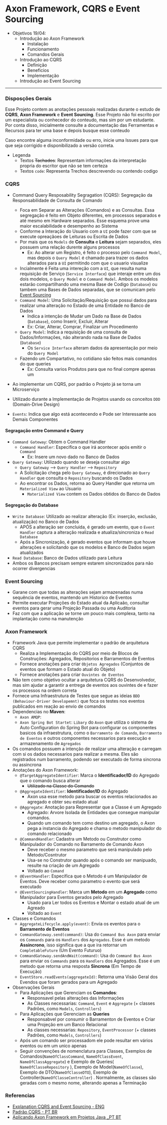 # Axon Framework, CQRS e Event Sourcing

- Objetivos 19/04:
    - Introdução ao Axon Framework
        - Instalação
        - Funcionamento
        - Comandos Gerais
    - Introdução ao CQRS
        - Definição
        - Beneficios
        - Implementação
    - Introdução ao Event Sourcing

---

### Disposções Gerais

Esse Projeto contem as anotações pessoais realizadas durante o estudo de **CQRS**, **Axon Framework** e **Event
Sourcing**. Esse Projeto não foi escrito por um especialista ou conhecedor do conteudo, mas sim por um estudante. Por
conta disso, inicialmente consulte a documentação das Ferramentas e Recursos para ter uma base e depois busque esse
conteudo

Caso encontre alguma inconformidade ou erro, inicie uma Issues para que que seja corrigido e disponibilizado a versão
correta.

- Legenda
    - Textos ~~Tachados~~: Representam informações da interpretação propria do escritor que não se tem certeza
    - Textos ```code```: Representa Trechos descrevendo ou contendo codigo

### CQRS

- Command Query Resposability Segragation (CQRS): Segregação da Responsabilidade de Consulta de Comando
    - Foca em Separar as Alterações (Comandos) e as Consultas. Essa segregação é feito em Objeto diferentes, em
      processos separados e até mesmo em Hardware separados. Esse esquema prove uma maior escalabilidade e desempenho ao
      Sistema
    - Conforme a Interação do Usuario com a ``UI`` pode fazer com que se execute opreaçãoes de Leituras ou Escrita de
      Dados
    - Por mais que os ``Models`` de **Consulta** e **Leitura** sejam separados, eles possuem uma relação durente alguns
      processos
        - Ex: Ao alterar um Registro, é feito o processo pelo ``Command Model``, mas depois o ``Query Model`` é chamado
          para trazer os dados alterados para a ``UI`` permitindo com que o usuario visualize
    - Incialmente é Feita uma intereção com a ``UI``, que resulta numa requisição de Serviço (``Service Interface``)
      que interaje entre um dos dois modelos, o ``Query Model`` e o ``Command Model``. Ambos os modelos estarão
      compartilhando uma mesma Base de Codigo (``Database``) ou tambem uma Bases de Dados separadas, que se comunicam
      pelo [Event Sourcing](#event-sourcing)
    - ``Command Model``: Uma Solicitação/Requisição que possui dados para realizar uma alteração no Estado de uma
      Entidade no Banco de Dados
        - Indica a intenção de Mudar um Dado na Base de Dados (``Database``), como Inserir, Excluir, Alterar
        - Ex: Criar, Alterar, Comprar, Finalizar um Procedimento
    - ``Query Model``: Indica a requisição de uma consulta de Dados/Informações, não alterando nada na Base de
      Dados (``Database``)
        - Os ``Service Interface`` alteram dados da apresentação por meio do ``Query Model``
    - Fazendo um Compartativo, no cotidiano são feitos mais comandos do que queries
        - Ex: Consulta varios Produtos para que no final compre apenas um
- Ao implementar um CQRS, por padrão o Projeto já se torna um Microserviço
- Utilizado durante a Implementação de Projetos usando os conceitos ``DDD`` (Domain-Drive Design)

- ``Events``: Indica que algo está acontecendo e Pode ser Interessante aos Demais Componentes

#### Segragação entre Command e Query

- ``Command Gateway``: Obtem o Command Handler
    - ``Command Handler``: Especifica o que irá acontecer após emitir o ``Command``
        - Ex: Insere um novo dado no Banco de Dados
- ``Query Gateway``: Utilizado quando se deseja consultar algo
    - ``Query Gateway`` --> ``Query Handler`` --> ``Repository``
    - A Solicitação chega pelo ``Query Gateway``, é direcionado ao ``Query Handler`` que consulta o ``Repository``
      buscando os Dados
    - Ao encontrar os Dados, retorna ao Query Handler que retorna um ``Materialized View`` ao Usuario
        - ``Materialized View`` contem os Dados obtidos do Banco de Dados

#### Segregação do Database

- ``Write Database``: Utilizado ao realizar alteração (Ex: inserção, exclusão, atualização) no Banco de Dados
    - APÓS a alteração ser concluida, é gerado um evento, que o ``Event Handler`` captura a alteração realizada e
      atualiza/sincroniza o ``Read Database``
    - Após a Sincronização, é gerado eventos que informam que houve alterações e solicitando que os modelos e Banco de
      Dados sejam atualizados
- ``Read Database``: Banco de Dados utilizado para Leitura
- Ambos os Bancos precisam sempre estarem sincronizados para não ocorrer divergencias

### Event Sourcing

- Garane com que todas as alterações sejam armazenadas numa sequência de eventos, mantendo um Historico de Eventos
- Permite executar Projeções do Estado atual da Aplicaão, consultar eventos para gerar uma Projeção Passada ou uma
  Auditoria
- Faz com que a aplicação se torne um pouco mais complexa, tanto na implantação como na manutenção

### Axon Framework

- Framework Java que permite implementar o padrão de arquitetura CQRS
    - Realiza a Implementação do CQRS por meio de Blocos de Construções: Agregados, Repositorios e Barramentos de
      Eventos
    - Fornece anotações para criar ``Objetos Agregados`` (Conjuntos de eventos que formam o Estado atual do Objeto)
    - Fornece anotações para criar ``Ouvintes de Eventos``
- Não tem como objetivo ocultar a arquitetura CQRS do Desenvolvedor, mas sim ajudar a garantir a entrega de eventos aos
  ouvintes de e fazer os processos na ordem correta
- Fornece uma Infraestrutura de Testes que segue as ideias ``BDD (Behaviour-Driver Developemnt)`` que foca os testes nos
  eventos publicados em reação ao envio de comandos
- Dependencias no **Maven**:
    - ``Axon AMQP``:
    - ``Axon Spring Bot Startet``: ``Libary`` do ``Axon`` que utiliza o sistema de Auto Configuration do Spring Bot para
      configurar os componentes basicos da infraestrutura, como o ``Barramento de Comando``, ``Barramento de Eventos`` e
      outros componentes necessarios para execução e armazenamento de ``Agregados``
- Os comandos possuem a intenção de realizar uma alteração e carregam com si os dados necessarios para realizar a mesma.
  Eles são registrados num barramento, podendo ser executado de forma sincrona ou assincrona
- Anotações do Axon Framework:
    - ``@TargetAggregateIdentifier``: Marca o **Identificador/ID** do Agregado que o comando busca alterar
        - ~~Utilizado na Classe do Comando~~
    - `@AggregateIdentifier`: **Identificador/ID** do Agregado
        - Axon usa esse metodo para buscar os eventos relacionados ao agregado e obter seu estado atual
    - `@Aggregate`: Anotação para Representar que a Classe é um Agregado
        - Agregado: Arvore Isolada de Entidades que consegue manipular comandos.
        - Quando um comando tem como destino um agregado, o Axon pega a instancia do Agregado e chama o metodo
          manipulador do comando relacionado
    - `@CommandHandler`: Cadastra um Metodo ou Construtor como Manipulador do Comando no Barramento de Comando Axon
        - Deve receber o mesmo parametro que será manipulado pelo Metodo/Cosntrutor
        - Usa-se no Construtor quando após o comando ser manipuado, resulte na criação de um Agregado
        - Voltado ao `Comand`
    - `@EventHandler`: Especifica que o Metodo é um Manipulador de Eventos. Deve receber como parametro o evento que
      será executado
    - `@EventSourcingHandler`: Marca um **Metodo** em um **Agregado** como Manipulador para Eventos gerados pelo
      Agregado
        - Usado para Ler todos os Eventos e Montar o estado atual de um Agreado
        - Voltado ao `Event`
- Classes e Comandos
    - `AggregateLifecycle.apply(event)`: Envia os eventos para o **Barramento de Eventos**
    - `CommandGateway.send(command)`: Usa do `Command Bus Axon` para enviar os `Commands` para os `Handlers`
      dos `Agregados`. Esse é um metodo **Assincrono**, isso significa que a que ira retornar um `CompletableFuture` (Um
      Evento Futuruo)
    - `CommandGateway.sendAndWait(command)`: Usa do `Command Bus Axon` para enviar os `Commands` para os `Handlers` dos
      Agregados. Esse é um metodo que retorna uma resposta **Sincrona** (Em Tempo de Execução)
    - `EventStore.readEvents(aggregateId)`: Retorna uma Visão Geral dos Evendos que foram gerados para um Agregado
- Observações Gerais
    - Para Aplicações que Gerenciam os **Comandos**:
        - Responsavel pelas alterações das Informações
        - As Classes necessarias: `Command`, `Event` e `Aggregate` (+ classes Padrões, como `Models`, `Controllers`)
    - Para Aplicações que Gerenciam as **Queries**
        - Responsabvel por consumir o Barramenton de Eventos e Criar uma Projeção em um Banco Relacional
        - As classes necessarias: `Repository`, `EventProcessor` (+ classes Padrões, como `Models`, `Controllers`)
    - Após um comando ser processadom ele pode resultar em vários eventos ou em um unico apenas
    - Seguir convenções de nomenclatura para Classes, Exemplos de Comandos(``NameOfClassCommand``, ``NameOfClassEvent``,
      ``NameOfClassAggregate``) e Exemplo de Queries( `NameOfClasseRepository` ), Exemplo de Model(``NameOfClasse``),
      Exemplo de DTO(`NameOfClasseDTO`), Exemplo de Controller(`NameOfClasseController`) . Normalmente, as classes são
      geradas com o mesmo nome, alterando apenas a Terminação

### Referencias

- [Explanation CQRS and Event Sourcing - ENG](https://www.youtube.com/watch?v=BEYF1x48npw)
- [Padrão CQRS - PT BR](https://www.infoq.com/br/news/2011/11/cqrs/)
- [Aplicando Axon Framework em Projetos Java _PT BT](https://coderef.com.br/cqrs-e-event-sourcing-com-axon-framework-e-spring-boot-7bd83093782d)
